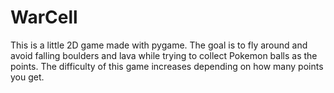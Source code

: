 # WarCell
This is a little 2D game made with pygame. The goal is to fly around and avoid falling boulders and lava while trying to collect Pokemon balls as the points. The difficulty of this game increases depending on how many points you get.
